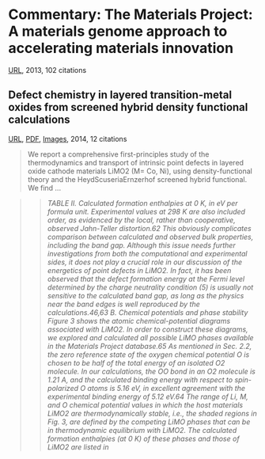 # Commentary: The Materials Project: A materials genome approach to accelerating materials innovation
[URL](http://scitation.aip.org/content/aip/journal/aplmater/1/1/10.1063/1.4812323 "URL"), 2013, 102 citations
 
## Defect chemistry in layered transition-metal oxides from screened hybrid density functional calculations
[URL](http://pubs.rsc.org/en/content/articlehtml/2014/ta/c4ta00673a "URL"), [PDF](http://arxiv.org/pdf/1412.5064 "PDF URL"), [Images](images/1412.5064 "Images"), 2014, 12 citations
 
>We report a comprehensive first\-principles study of the thermodynamics and transport of intrinsic point defects in layered oxide cathode materials LiMO2 \(M= Co, Ni\), using density\-functional theory and the HeydScuseriaErnzerhof screened hybrid functional. We find  ...
 
>>_TABLE II. Calculated formation enthalpies at 0 K, in eV per formula unit. Experimental values at 298 K are also included order, as evidenced by the local, rather than cooperative, observed Jahn\-Teller distortion.62 This obviously complicates comparison between calculated and observed bulk properties, including the band gap. Although this issue needs further investigations from both the computational and experimental sides, it does not play a crucial role in our discussion of the energetics of point defects in LiMO2. In fact, it has been observed that the defect formation energy at the Fermi level determined by the charge neutrality condition \(5\) is usually not sensitive to the calculated band gap, as long as the physics near the band edges is well reproduced by the calculations.46,63 B. Chemical potentials and phase stability Figure 3 shows the atomic chemical\-potential diagrams associated with LiMO2. In order to construct these diagrams, we explored and calculated all possible LiMO phases available in the Materials Project database.65 As mentioned in Sec. 2.2, the zero reference state of the oxygen chemical potential O is chosen to be half of the total energy of an isolated O2 molecule. In our calculations, the OO bond in an O2 molecule is 1.21  A, and the calculated binding energy with respect to spin\-polarized O atoms is 5.16 eV, in excellent agreement with the experimental binding energy of 5.12 eV.64 The range of Li, M, and O chemical potential values in which the host materials LiMO2 are thermodynamically stable, i.e., the shaded regions in Fig. 3, are defined by the competing LiMO phases that can be in thermodynamic equilibrium with LiMO2. The calculated formation enthalpies \(at 0 K\) of these phases and those of LiMO2 are listed in_
 
